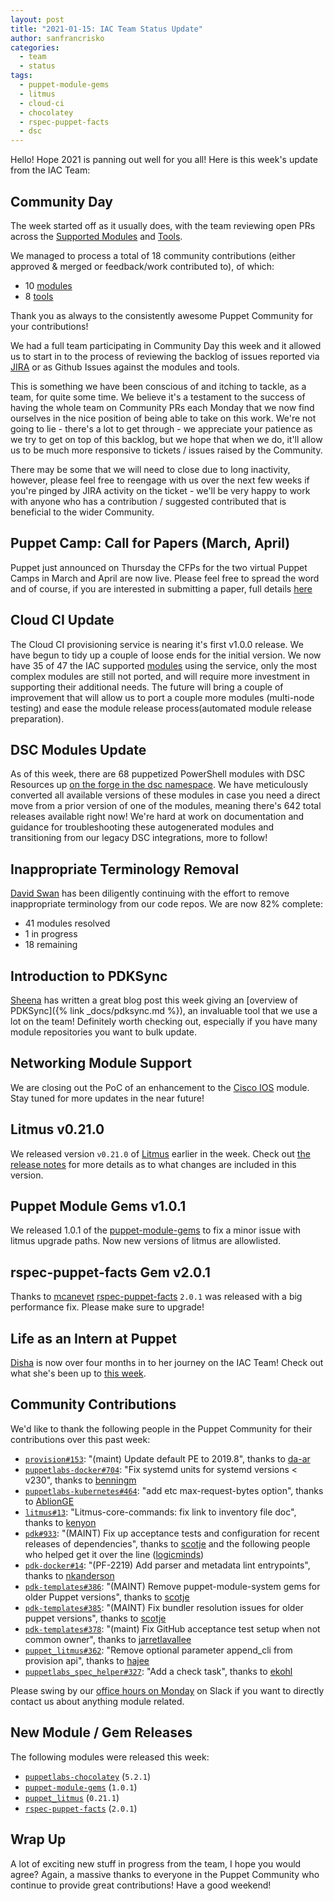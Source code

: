 ```yaml
---
layout: post
title: "2021-01-15: IAC Team Status Update"
author: sanfrancrisko
categories:
  - team
  - status
tags:
  - puppet-module-gems
  - litmus
  - cloud-ci
  - chocolatey
  - rspec-puppet-facts
  - dsc
---
```


Hello! Hope 2021 is panning out well for you all!
Here is this week's update from the IAC Team:

## Community Day

The week started off as it usually does, with the team reviewing open PRs across the [Supported Modules][Supported Modules] and [Tools][Tools].

We managed to process a total of 18 community contributions (either approved & merged or feedback/work contributed to), of which:
- 10 [modules][Supported Modules]
- 8 [tools][Tools]

Thank you as always to the consistently awesome Puppet Community for your contributions!

We had a full team participating in Community Day this week and it allowed us to start in to the process of reviewing the backlog of issues reported via [JIRA][JIRA-MODULES] or as Github Issues against the modules and tools.

This is something we have been conscious of and itching to tackle, as a team, for quite some time.
We believe it's a testament to the success of having the whole team on Community PRs each Monday that we now find ourselves in the nice position of being able to take on this work.
We're not going to lie - there's a lot to get through - we appreciate your patience as we try to get on top of this backlog, but we hope that when we do, it'll allow us to be much more responsive to tickets / issues raised by the Community.

There may be some that we will need to close due to long inactivity, however, please feel free to reengage with us over the next few weeks if you're pinged by JIRA activity on the ticket - we'll be very happy to work with anyone who has a contribution / suggested contributed that is beneficial to the wider Community.

## Puppet Camp: Call for Papers (March, April)

Puppet just announced on Thursday the CFPs for the two virtual Puppet Camps in March and April are now live.
Please feel free to spread the word and of course, if you are interested in submitting a paper, full details [here](https://puppet.com/blog/puppet-camp-call-for-papers-now-open-for-march-and-april/)

## Cloud CI Update

The Cloud CI provisioning service is nearing it's first v1.0.0 release.
We have begun to tidy up a couple of loose ends for the initial version.
We now have 35 of 47 the IAC supported [modules](https://puppetlabs.github.io/iac/modules/) using the service, only the most complex modules are still not ported, and will require more investment in supporting their additional needs.
The future will bring a couple of improvement that will allow us to port a couple more modules (multi-node testing) and ease the module release process(automated module release preparation).


## DSC Modules Update

As of this week, there are 68 puppetized PowerShell modules with DSC Resources up [on the forge in the dsc namespace][forge-dsc].
We have meticulously converted all available versions of these modules in case you need a direct move from a prior version of one of the modules, meaning there's 642 total releases available right now!
We're hard at work on documentation and guidance for troubleshooting these autogenerated modules and transitioning from our legacy DSC integrations, more to follow!

## Inappropriate Terminology Removal

[David Swan][DavidSwan] has been diligently continuing with the effort to remove inappropriate terminology from our code repos.
We are now 82% complete:
- 41 modules resolved
- 1 in progress
- 18 remaining

## Introduction to PDKSync

[Sheena][Sheena] has written a great blog post this week giving an [overview of PDKSync]({% link _docs/pdksync.md %}), an invaluable tool that we use a lot on the team!
Definitely worth checking out, especially if you have many module repositories you want to bulk update.

## Networking Module Support

We are closing out the PoC of an enhancement to the [Cisco IOS](https://github.com/puppetlabs/cisco_ios) module.
Stay tuned for more updates in the near future!

## Litmus v0.21.0

We released version `v0.21.0` of [Litmus](https://github.com/puppetlabs/puppet_litmus) earlier in the week.
Check out [the release notes](https://github.com/puppetlabs/puppet_litmus/blob/main/CHANGELOG.md#v0201-2021-01-11) for more details as to what changes are included in this version.

## Puppet Module Gems v1.0.1

We released 1.0.1 of the [puppet-module-gems][puppet-module-gems] to fix a minor issue with litmus upgrade paths. 
Now new versions of litmus are allowlisted.

## rspec-puppet-facts Gem v2.0.1

Thanks to [mcanevet][mcanevet] [rspec-puppet-facts][rspec-puppet-facts] `2.0.1` was released with a big performance fix.
Please make sure to upgrade!

## Life as an Intern at Puppet

[Disha][Disha] is now over four months in to her journey on the IAC Team! 
Check out what she's been up to [this week](https://puppetlabs.github.io/iac/docs/life_of_intern.html).

## Community Contributions

We'd like to thank the following people in the Puppet Community for their contributions over this past week:

- [`provision#153`][provision-pr-153]: "(maint) Update default PE to 2019.8", thanks to [da-ar][da-ar]
- [`puppetlabs-docker#704`][puppetlabs-docker-pr-704]: "Fix systemd units for systemd versions < v230", thanks to [benningm][benningm]
- [`puppetlabs-kubernetes#464`][puppetlabs-kubernetes-pr-464]: "add etc max-request-bytes option", thanks to [AblionGE][AblionGE]
- [`litmus#13`][litmus-pr-13]: "Litmus-core-commands: fix link to inventory file doc", thanks to [kenyon][kenyon]
- [`pdk#933`][pdk-pr-933]: "(MAINT) Fix up acceptance tests and configuration for recent releases of dependencies", thanks to [scotje][scotje] and the following people who helped get it over the line ([logicminds][logicminds])
- [`pdk-docker#14`][pdk-docker-pr-14]: "(PF-2219) Add parser and metadata lint entrypoints", thanks to [nkanderson][nkanderson]
- [`pdk-templates#386`][pdk-templates-pr-386]: "(MAINT) Remove puppet-module-system gems for older Puppet versions", thanks to [scotje][scotje]
- [`pdk-templates#385`][pdk-templates-pr-385]: "(MAINT) Fix bundler resolution issues for older puppet versions", thanks to [scotje][scotje]
- [`pdk-templates#378`][pdk-templates-pr-378]: "(maint) Fix GitHub acceptance test setup when not common owner", thanks to [jarretlavallee][jarretlavallee]
- [`puppet_litmus#362`][puppet_litmus-pr-362]: "Remove optional parameter append_cli from provision api", thanks to [hajee][hajee]
- [`puppetlabs_spec_helper#327`][puppetlabs_spec_helper-pr-327]: "Add a check task", thanks to [ekohl][ekohl]

Please swing by our [office hours on Monday](https://puppet.com/community/office-hours/) on Slack if you want to directly contact us about anything module related.

## New Module / Gem Releases

The following modules were released this week:

- [`puppetlabs-chocolatey`][puppetlabs-chocolatey] (`5.2.1`)
- [`puppet-module-gems`][puppet-module-gems] (`1.0.1`)
- [`puppet_litmus`][puppet_litmus] (`0.21.1`)
- [`rspec-puppet-facts`][rspec-puppet-facts] (`2.0.1`)

## Wrap Up

A lot of exciting new stuff in progress from the team, I hope you would agree?
Again, a massive thanks to everyone in the Puppet Community who continue to provide great contributions!
Have a good weekend!

  [puppetlabs-chocolatey]: https://github.com/puppetlabs/puppetlabs-chocolatey
  [puppet-module-gems]: https://github.com/puppetlabs/puppet-module-gems
  [provision-pr-153]: https://github.com/puppetlabs/provision/pull/153
  [da-ar]: https://github.com/da-ar
  [puppetlabs-docker-pr-704]: https://github.com/puppetlabs/puppetlabs-docker/pull/704
  [benningm]: https://github.com/benningm
  [puppetlabs-kubernetes-pr-464]: https://github.com/puppetlabs/puppetlabs-kubernetes/pull/464
  [AblionGE]: https://github.com/AblionGE
  [litmus-pr-13]: https://github.com/puppetlabs/litmus/pull/13
  [kenyon]: https://github.com/kenyon
  [pdk-pr-933]: https://github.com/puppetlabs/pdk/pull/933
  [scotje]: https://github.com/scotje
  [logicminds]: https://github.com/logicminds
  [pdk-docker-pr-14]: https://github.com/puppetlabs/pdk-docker/pull/14
  [nkanderson]: https://github.com/nkanderson
  [pdk-templates-pr-386]: https://github.com/puppetlabs/pdk-templates/pull/386
  [pdk-templates-pr-385]: https://github.com/puppetlabs/pdk-templates/pull/385
  [pdk-templates-pr-378]: https://github.com/puppetlabs/pdk-templates/pull/378
  [jarretlavallee]: https://github.com/jarretlavallee
  [puppet_litmus-pr-362]: https://github.com/puppetlabs/puppet_litmus/pull/362
  [hajee]: https://github.com/hajee
  [puppetlabs_spec_helper-pr-327]: https://github.com/puppetlabs/puppetlabs_spec_helper/pull/327
  [ekohl]: https://github.com/ekohl

  [Adrian]:             https://github.com/adrianiurca
  [Ben]:                https://github.com/binford2k
  [Ciaran]:             https://github.com/sanfrancrisko
  [Daiana]:             https://github.com/daianamezdrea
  [Danny]:              https://github.com/carabasdaniel
  [DavidSchmitt]:       https://github.com/DavidS
  [DavidSwan]:          https://github.com/david22swan
  [Disha]:              https://github.com/Disha-maker
  [Lore]:               https://github.com/lionce
  [Michael]:            https://github.com/michaeltlombardi
  [Paula]:              https://github.com/pmcmaw
  [Sheena]:             https://github.com/sheenaajay
  [Supported Modules]:  https://puppetlabs.github.io/iac/modules/
  [TP]:                 https://github.com/tphoney
  [Tools]:              https://puppetlabs.github.io/iac/tools/

  [JIRA-MODULES]:       https://tickets.puppetlabs.com/projects/MODULES
  [forge-dsc]:          https://forge.puppet.com/dsc
  [mcanevet]:           https://github.com/mcanevet
  [rspec-puppet-facts]: https://github.com/mcanevet/rspec-puppet-facts
  [puppet_litmus]:      https://github.com/puppetlabs/puppet_litmus

